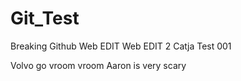 # Git_Test
Breaking Github
Web EDIT
Web EDIT 2
Catja Test 001

Volvo go vroom vroom
Aaron is very scary